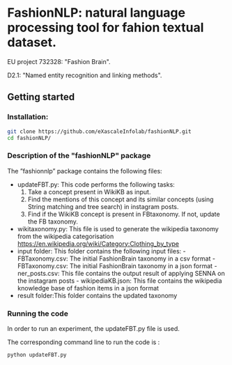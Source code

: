 # FashionNLP: natural language processing tool for fahion textual dataset.

EU project 732328: "Fashion Brain".

D2.1: "Named entity recognition and linking methods".

## Getting started

### Installation:
``` bash 
git clone https://github.com/eXascaleInfolab/fashionNLP.git
cd fashionNLP/
```

### Description of the "fashionNLP" package
The ”fashionnlp” package contains the following files:
- updateFBT.py: This code performs the following tasks:
	1) Take a concept present in WikiKB as input. 
	2) Find the mentions of this concept and its similar concepts (using String matching and tree search) in instagram posts.
	3) Find if the WikiKB concept is present in FBtaxonomy. If not, update the FB taxonomy.
- wikitaxonomy.py: This file is used to generate the wikipedia taxonomy from the wikipedia categorisation https://en.wikipedia.org/wiki/Category:Clothing_by_type
- input folder: This folder contains the following input files:
			- FBTaxonomy.csv: The initial FashionBrain taxonomy in a csv format
			- FBTaxonomy.csv: The initial FashionBrain taxonomy in a json format
			- ner_posts.csv: This file contains the output result of applying SENNA on the instagram posts
			- wikipediaKB.json: This file contains the wikipedia knowledge base of fashion items in a json format
- result folder:This folder contains the updated taxonomy

 

### Running the code 
In order to run an experiment, the updateFBT.py file is used. 

The corresponding command line to run the code is :
``` bash 
python updateFBT.py
```
